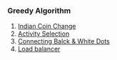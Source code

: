 ### Greedy Algorithm

1. [Indian Coin Change](https://github.com/coolanant/Data-Structures/blob/master/06-Greedy/01-Indian%20Coin%20Change.md)
2. [Activity Selection](https://github.com/coolanant/Data-Structures/blob/master/06-Greedy/02-ActivitySelection.md)
3. [Connecting Balck & White Dots](https://github.com/coolanant/Data-Structures/blob/master/06-Greedy/03-ConnectingWires.md)
4. [Load balancer](https://github.com/coolanant/Data-Structures/blob/master/06-Greedy/04-LoadBalncer.md)

